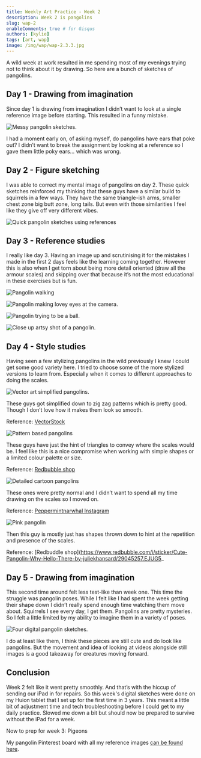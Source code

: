 ```yaml
---
title: Weekly Art Practice - Week 2
description: Week 2 is pangolins
slug: wap-2
enableComments: true # for Gisqus
authors: [kylie]
tags: [art, wap]
image: /img/wap/wap-2.3.3.jpg
---
```


A wild week at work resulted in me spending most of my evenings trying not to think about it by drawing. So here are a bunch of sketches of pangolins.

<!--truncate-->

## Day 1 - Drawing from imagination

Since day 1 is drawing from imagination I didn’t want to look at a single reference image before starting. This resulted in a funny mistake.

![Messy pangolin sketches.](/img/wap/wap-2.1.jpg)

I had a moment early on, of asking myself, do pangolins have ears that poke out? I didn’t want to break the assignment by looking at a reference so I gave them little poky ears… which was wrong.

## Day 2 - Figure sketching

I was able to correct my mental image of pangolins on day 2. These quick sketches reinforced my thinking that these guys have a similar build to squirrels in a few ways. They have the same triangle-ish arms, smaller chest zone big butt zone, long tails. But even with those similarities I feel like they give off very different vibes.

![Quick pangolin sketches using references](/img/wap/wap-2.2.jpg)

## Day 3 - Reference studies

I really like day 3. Having an image up and scrutinising it for the mistakes I made in the first 2 days feels like the learning coming together. However this is also when I get torn about being more detail oriented (draw all the armour scales) and skipping over that because it’s not the most educational in these exercises but is fun.

![Pangolin walking](/img/wap/wap-2.3.1.jpg)

![Pangolin making lovey eyes at the camera.](/img/wap/wap-2.3.2.jpg)

![Pangolin trying to be a ball.](/img/wap/wap-2.3.3.jpg)

![Close up artsy shot of a pangolin.](/img/wap/wap-2.3.4.jpg)


## Day 4 - Style studies

Having seen a few stylizing pangolins in the wild previously I knew I could get some good variety here. I tried to choose some of the more stylized versions to learn from. Especially when it comes to different approaches to doing the scales.

![Vector art simplified pangolins.](/img/wap/wap-2.4.1.jpg)

These guys got simplified down to zig zag patterns which is pretty good. Though I don’t love how it makes them look so smooth.

Reference: [VectorStock](https://www.vectorstock.com/royalty-free-vector/cute-pangolin-animal-in-various-poses-set-rare-vector-25524101)

![Pattern based pangolins](/img/wap/wap-2.4.2.jpg)

These guys have just the hint of triangles to convey where the scales would be. I feel like this is a nice compromise when working with simple shapes or a limited colour palette or size.

Reference: [Redbubble shop](https://www.redbubble.com/shop/ap/41700492)

![Detailed cartoon pangolins](/img/wap/wap-2.4.3.jpg)

These ones were pretty normal and I didn’t want to spend all my time drawing on the scales so I moved on.

Reference: [Peppermintnarwhal Instagram](https://www.instagram.com/p/CkjYtc2LJH4/?igshid=MDJmNzVkMjY%3D)

![Pink pangolin](/img/wap/wap-2.4.4.jpg)

Then this guy is mostly just has shapes thrown down to hint at the repetition and presence of the scales.

Reference: [Redbuddle shop](https://www.redbubble.com/i/sticker/Cute-Pangolin-Why-Hello-There-by-juliekhansard/29045257.EJUG5_

## Day 5 - Drawing from imagination

This second time around felt less test-like than week one. This time the struggle was pangolin poses. While I felt like I had spent the week getting their shape down I didn’t really spend enough time watching them move about. Squirrels I see every day, I get them. Pangolins are pretty mysteries. So I felt a little limited by my ability to imagine them in a variety of poses.

![Four digital pangolin sketches.](/img/wap/wap-2.5.jpg)

I do at least like them, I think these pieces are still cute and do look like pangolins. But the movement and idea of looking at videos alongside still images is a good takeaway for creatures moving forward.

## Conclusion

Week 2 felt like it went pretty smoothly. And that’s with the hiccup of sending our iPad in for repairs. So this week's digital sketches were done on my Huion tablet that I set up for the first time in 3 years. This meant a little bit of adjustment time and tech troubleshooting before I could get to my daily practice. Slowed me down a bit but should now be prepared to survive without the iPad for a week.

Now to prep for week 3: Pigeons

My pangolin Pinterest board with all my reference images [can be found here](https://www.pinterest.ca/maeanu3639/wap-2-pangolin/).
